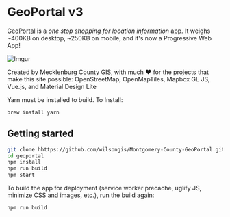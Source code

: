# GeoPortal v3

[GeoPortal](https://mcmap.org/geoportal) is a *one stop shopping for location information* app. It weighs ~400KB on desktop, ~250KB on mobile, and it's now a Progressive Web App! 

![Imgur](http://i.imgur.com/vhpOqNj.png)

Created by Mecklenburg County GIS, with much ♥ for the projects that make this site possible: OpenStreetMap, OpenMapTiles, Mapbox GL JS, Vue.js, and Material Design Lite

Yarn must be installed to build. To Install:

```bash
brew install yarn
```


## Getting started

```bash
git clone hhttps://github.com/wilsongis/Montgomery-County-GeoPortal.git geoportal
cd geoportal
npm install
npm run build
npm start
```

To build the app for deployment (service worker precache, uglify JS, minimize CSS and images, etc.), run the build again:

``` bash
npm run build
```
